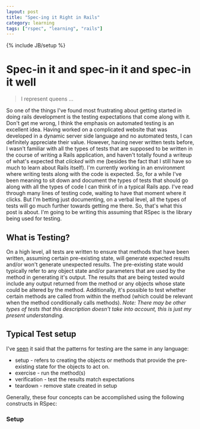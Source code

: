 ```yaml
---
layout: post
title: "Spec-ing it Right in Rails"
category: learning
tags: ["rspec", "learning", "rails"]
---
```

{% include JB/setup %}

Spec-in it and spec-in it and spec-in it well
=============================================

> I represent queens ...

So one of the things I've found most frustrating about getting started in doing rails development is the testing
expectations that come along with it. Don't get me wrong, I think the emphasis on automated testing is an excellent idea.
Having worked on a complicated website that was developed in a dynamic server side language and no automated tests, I can
definitely appreciate their value. However, having never written tests before, I wasn't familiar with all the types of tests that are supposed to be written in the course of writing a Rails application, and haven't totally found a writeup
of what's expected that _clicked_ with me (besides the fact that I still have so much to learn about Rails itself). I'm currently working in an environment where writing tests along with the code is expected. So, for a while I've been meaning to sit down and document the types of tests that should go along with all the types of code I can think of in a typical Rails app. I've read through many lines of testing code, waiting to have that moment where it clicks. But I'm betting just documenting, on a verbal level, all the types of tests will go much further towards getting me there. So, that's what this post is about. I'm going to be writing this assuming that RSpec is the library being used for testing.

What is Testing?
----------------

On a high level, all tests are written to ensure that methods that have been written, assuming certain pre-existing state, will generate expected results and/or won't generate unexpected results. The pre-existing state would typically refer to any object state and/or parameters that are used by the method in generating it's output. The results that are being tested would include any output returned from the method or any objects whose state could be altered by the method. Additionally, it's possible to test whether certain methods are called from within the method (which could be relevant when the method conditionally calls methods). _Note: There may be other types of tests that this description doesn't take into account, this is just my present understanding._

Typical Test setup
------------------

I've [seen](http://speakerdeck.com/u/qrush/p/test-driven-development) it said that the patterns for testing are the same in any language:

* setup - refers to creating the objects or methods that provide the pre-existing state for the objects to act on.
* exercise - run the method(s)
* verification - test the results match expectations
* teardown - remove state created in setup

Generally, these four concepts can be accomplished using the following constructs in RSpec:

### Setup


